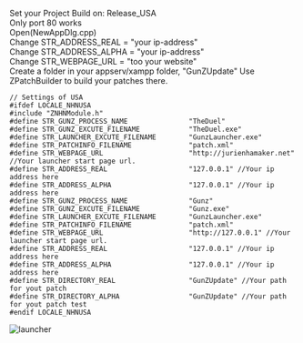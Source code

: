 Set your Project Build on: Release_USA <br>
Only port 80 works <br>
Open(NewAppDlg.cpp) <br>
Change STR_ADDRESS_REAL = "your ip-address" <br>
Change STR_ADDRESS_ALPHA = "your ip-address" <br>
Change STR_WEBPAGE_URL = "too your website" <br> 
Create a folder in your appserv/xampp folder, "GunZUpdate" Use ZPatchBuilder to build your patches there. <br>


    // Settings of USA
    #ifdef LOCALE_NHNUSA
    #include "ZNHNModule.h"
    #define STR_GUNZ_PROCESS_NAME				"TheDuel"
    #define STR_GUNZ_EXCUTE_FILENAME			"TheDuel.exe"
    #define STR_LAUNCHER_EXCUTE_FILENAME		"GunzLauncher.exe"
    #define STR_PATCHINFO_FILENAME				"patch.xml"
    #define STR_WEBPAGE_URL						"http://jurienhamaker.net" //Your launcher start page url.
    #define STR_ADDRESS_REAL					"127.0.0.1" //Your ip address here
    #define STR_ADDRESS_ALPHA					"127.0.0.1" //Your ip address here
    #define STR_GUNZ_PROCESS_NAME				"Gunz"
    #define STR_GUNZ_EXCUTE_FILENAME			"Gunz.exe"
    #define STR_LAUNCHER_EXCUTE_FILENAME		"GunzLauncher.exe"
    #define STR_PATCHINFO_FILENAME				"patch.xml"
    #define STR_WEBPAGE_URL						"http://127.0.0.1" //Your launcher start page url.
    #define STR_ADDRESS_REAL					"127.0.0.1" //Your ip address here
    #define STR_ADDRESS_ALPHA					"127.0.0.1" //Your ip address here
    #define STR_DIRECTORY_REAL					"GunZUpdate" //Your path for yout patch
    #define STR_DIRECTORY_ALPHA					"GunZUpdate" //Your path for yout patch test
    #endif LOCALE_NHNUSA





![launcher](https://raw.githubusercontent.com/WhyWolfie/GunZ-The-Duel/master/source/zlauncher/launcher.png)
